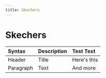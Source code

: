 ```yaml
---
title: Skechers
---
```


# Skechers

| Syntax      | Description | Test Text     |
| :---        | :---        | :---          |
| Header      | Title       | Here's this   |
| Paragraph   | Text        | And more      |